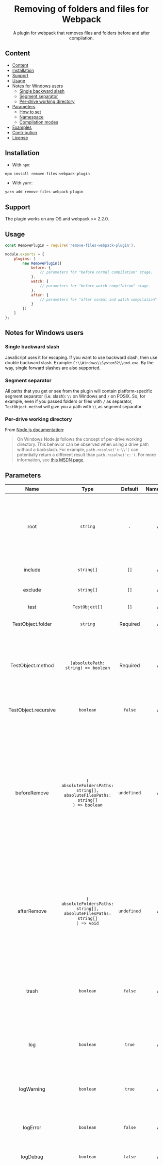 <h1 align="center">
    Removing of folders and files for Webpack
</h1>

<p align="center">
    A plugin for webpack that removes files and folders before and after compilation.
</p>


## Content

- [Content](#content)
- [Installation](#installation)
- [Support](#support)
- [Usage](#usage)
- [Notes for Windows users](#notes-for-windows-users)
  - [Single backward slash](#single-backward-slash)
  - [Segment separator](#segment-separator)
  - [Per-drive working directory](#per-drive-working-directory)
- [Parameters](#parameters)
  - [How to set](#how-to-set)
  - [Namespace](#namespace)
  - [Compilation modes](#compilation-modes)
- [Examples](#examples)
- [Contribution](#contribution)
- [License](#license)


## Installation

- With `npm`:
```javascript
npm install remove-files-webpack-plugin
```

- With `yarn`:
```javascript
yarn add remove-files-webpack-plugin
```


## Support

The plugin works on any OS and webpack >= 2.2.0.


## Usage

```javascript
const RemovePlugin = require('remove-files-webpack-plugin');

module.exports = {
    plugins: [
        new RemovePlugin({
            before: {
                // parameters for "before normal compilation" stage.
            },
            watch: {
                // parameters for "before watch compilation" stage.
            },
            after: {
                // parameters for "after normal and watch compilation" stage.
            }
        })
    ]
};
```


## Notes for Windows users

### Single backward slash

JavaScript uses it for escaping. If you want to use backward slash, then use double backward slash. Example: `C:\\Windows\\System32\\cmd.exe`. By the way, single forward slashes are also supported.

### Segment separator

All paths that you get or see from the plugin will contain platform-specific segment separator (i.e. slash): `\\` on Windows and `/` on POSIX. So, for example, even if you passed folders or files with `/` as separator, `TestObject.method` will give you a path with `\\` as segment separator.

### Per-drive working directory

From [Node.js documentation](https://nodejs.org/api/path.html#path_windows_vs_posix):
> On Windows Node.js follows the concept of per-drive working directory. This behavior can be observed when using a drive path without a backslash. For example, `path.resolve('c:\\')` can potentially return a different result than `path.resolve('c:')`. For more information, see [this MSDN page](https://docs.microsoft.com/en-us/windows/win32/fileio/naming-a-file#fully-qualified-vs-relative-paths).


## Parameters

|         Name         |                                             Type                                             |   Default   | Namespace |                                                                                                                                                          Description                                                                                                                                                          |
| :------------------: | :------------------------------------------------------------------------------------------: | :---------: | :-------: | :---------------------------------------------------------------------------------------------------------------------------------------------------------------------------------------------------------------------------------------------------------------------------------------------------------------------------: |
|         root         |                                           `string`                                           |     `.`     |    All    |                                                                                             A root directory.<br>Not absolute paths will be appended to this.<br>Defaults to where `package.json` and `node_modules` are located.                                                                                             |
|       include        |                                          `string[]`                                          |    `[]`     |    All    |                                                                                                                                               A folders or files for removing.                                                                                                                                                |
|       exclude        |                                          `string[]`                                          |    `[]`     |    All    |                                                                                                                                               A folders or files for excluding.                                                                                                                                               |
|         test         |                                        `TestObject[]`                                        |    `[]`     |    All    |                                                                                                                                                    A folders for testing.                                                                                                                                                     |
|  TestObject.folder   |                                           `string`                                           |  Required   |    All    |                                                                                                                                          A path to the folder (relative to `root`).                                                                                                                                           |
|  TestObject.method   |                             `(absolutePath: string) => boolean`                              |  Required   |    All    |                                                                                        A method that accepts an item path (`root` + folderPath + fileName) and<br>returns value that indicates should this item be removed or not.<br>                                                                                        |
| TestObject.recursive |                                          `boolean`                                           |   `false`   |    All    |                                                                                                                                       Apply this method to all items in subdirectories.                                                                                                                                       |
|     beforeRemove     | `(`<br>`absoluteFoldersPaths: string[],`<br>`absoluteFilesPaths: string[]`<br>`) => boolean` | `undefined` |    All    | If specified, will be called before removing.<br>Absolute paths of folders and files that<br>will be removed will be passed into this function.<br>If returned value is `true`,<br>then remove process will be canceled.<br>Will be not called if items for removing<br>not found, `emulate: true` or `skipFirstBuild: true`. |
|     afterRemove      |  `(`<br>`absoluteFoldersPaths: string[],`<br>`absoluteFilesPaths: string[]`<br>`) => void`   | `undefined` |    All    |                                                     If specified, will be called after removing.<br>Absolute paths of folders and files<br>that have been removed will be passed into this function.<br>Will be not called if `emulate: true` or `skipFirstBuild: true`.                                                      |
|        trash         |                                          `boolean`                                           |   `false`   |    All    |                                                                                                  Move folders and files to trash (recycle bin) instead of permanent removing.<br>Requires Windows 8+, macOS 10.12+ or Linux.                                                                                                  |
|         log          |                                          `boolean`                                           |   `true`    |    All    |                                                                                                                   Print messages of "info" level<br>(example: "Which folders or files have been removed").                                                                                                                    |
|      logWarning      |                                          `boolean`                                           |   `true`    |    All    |                                                                                                                      Print messages of "warning" level<br>(example: "An items for removing not found").                                                                                                                       |
|       logError       |                                          `boolean`                                           |   `false`   |    All    |                                                                                                                          Print messages of "error" level<br>(example: "No such file or directory").                                                                                                                           |
|       logDebug       |                                          `boolean`                                           |   `false`   |    All    |                                                                                                                                   Print messages of "debug" level<br>(used for debugging).                                                                                                                                    |
|       emulate        |                                          `boolean`                                           |   `false`   |    All    |                                                                                            Emulate remove process.<br>Print which folders and files will be removed<br>without actually removing them.<br>Ignores `log` parameter.                                                                                            |
| allowRootAndOutside  |                                          `boolean`                                           |   `false`   |    All    |                                                                                Allow removing of `root` directory or outside `root` directory.<br>It is kind of safe mode.<br>**Don't turn it on if you don't know<br>what you actually do!**                                                                                 |
|    skipFirstBuild    |                                          `boolean`                                           |   `false`   |  `watch`  |                                                                                                                                                 First build will be skipped.                                                                                                                                                  |
| beforeForFirstBuild  |                                          `boolean`                                           |   `false`   |  `watch`  |                                                                                                       For first build `before` parameters will be applied,<br>for subsequent builds `watch` parameters will be applied.                                                                                                       |  |  |  |  |

### How to set

You can pass these parameters into any of the following keys: `before`, `watch` or `after`. Each key is optional, but at least one should be specified. 

- `before` – executes once before "normal" compilation.
- `watch` – executes every time before "watch" compilation.
- `after` – executes once after "normal" compilation and every time after "watch" compilation.

### Namespace

"Namespace" means where particular parameter will be applied. For example, "All" means particular parameter will work in any key (`before`, `watch`, `after`), `watch` means particular parameter will work only in `watch` key.

### Compilation modes

- "normal" compilation means full compilation.
- "watch" compilation means first build is a full compilation and subsequent builds is a short rebuilds of changed files. 


## Examples

```javascript
new RemovePlugin({
    /**
     * Before compilation permanently removes
     * entire `./dist` folder.
     */
    before: {
        include: [
            './dist'
        ]
    }
})
```

```javascript
new RemovePlugin({
    /**
     * Every time before "watch" compilation
     * permanently removes `./dist/js/entry.js` file.
     */
    watch: {
        include: [
            './dist/js/entry.js'
        ]
    }
})
```

```javascript
new RemovePlugin({
    /**
     * After compilation removes both 
     * `./dist/manifest.json` file and 
     * `./dist/maps` folder to trash.
     */
    after: {
        root: './dist',
        include: [
            'manifest.json',
            'maps'
        ],
        trash: true
    }
})
```

```javascript
new RemovePlugin({
    /**
     * Before compilation permanently removes both 
     * `./dist/manifest.json` file and `./dist/maps` folder.
     * Log only works for warnings and errors.
     */
    before: {
        include: [
            'dist/manifest.json',
            './dist/maps'
        ],
        log: false,
        logWarning: true,
        logError: true,
        logDebug: false
    }
})
```

```javascript
new RemovePlugin({
    /**
     * After compilation permanently removes 
     * all maps files in `./dist/styles` folder and 
     * all subfolders (e.g. `./dist/styles/header`).
     */
    after: {
        test: [
            {
                folder: 'dist/styles',
                method: (absoluteItemPath) => {
                    return new RegExp(/\.map$/, 'm').test(absoluteItemPath);
                },
                recursive: true
            }
        ]
    }
})
```

```javascript
new RemovePlugin({
    /**
     * After compilation:
     * - permanently removes all css maps in `./dist/styles` folder.
     * - permanently removes all js maps in `./dist/scripts` folder and 
     * all subfolders (e.g. `./dist/scripts/header`).
     */
    after: {
        root: './dist',
        test: [
            {
                folder: './styles',
                method: (absoluteItemPath) => {
                    return new RegExp(/\.css\.map$/, 'm').test(absoluteItemPath);
                }
            },
            {
                folder: './scripts',
                method: (absoluteItemPath) => {
                    return new RegExp(/\.js\.map$/, 'm').test(absoluteItemPath);
                },
                recursive: true
            }
        ]
    }
})
```

```javascript
new RemovePlugin({
    /**
     * Before compilation permanently removes all
     * folders, subfolders and files from `./dist/maps`
     * except `./dist/maps/main.map.js` file.
     */
    before: {
        root: './dist'
        /**
         * You should do like this
         * instead of `include: ['./maps']`.
         */
        test: [
            {
                folder: './maps',
                method: () => true,
                recursive: true
            }
        ],
        exclude: [
            './maps/main.map.js'
        ]
    },

    /**
     * After compilation permanently removes 
     * all css maps in `./dist/styles` folder 
     * except `popup.css.map` file.
     */
    after: {
        test: [
            {
                folder: 'dist/styles',
                method: (absoluteItemPath) => {
                    return new RegExp(/\.css\.map$/, 'm').test(absoluteItemPath);
                }
            }
        ],
        exclude: [
            'dist/styles/popup.css.map'
        ]
    }
})
```

```javascript
new RemovePlugin({
    /**
     * Before "normal" compilation permanently 
     * removes entire `./dist` folder.
     */
    before: {
        include: [
            './dist'
        ]
    },

    /**
     * Every time before compilation in "watch"
     * mode (`webpack --watch`) permanently removes JS files 
     * with hash in the name (like "entry-vqlr39sdvl12.js").
     */
    watch: {
        test: [
            {
                folder: './dist/js',
                method: (absPath) => new RegExp(/(.*)-([^-\\\/]+)\.js/).test(absPath)
            }
        ]
    },

    /**
     * Once after "normal" compilation or every time
     * after "watch" compilation removes `./dist/log.txt`
     * file in trash.
     */
    after: {
        include: [
            './dist/log.txt'
        ],
        trash: true
    }
})
```

```javascript
new RemovePlugin({
    /**
     * Before compilation emulates remove process
     * for a file that is outside of the root directory.
     * That file will be removed in trash in case of
     * not emulation.
     */
    before: {
        root: '.', // "D:\\remove-files-webpack-plugin-master"
        include: [
            "C:\\Desktop\\test.txt"
        ],
        trash: true,
        emulate: true,
        allowRootAndOutside: true
    }
})
```

```javascript
new RemovePlugin({
    /**
     * After compilation grabs all files from
     * all subdirectories and decides should
     * remove process be continued or not.
     * If removed process is continued,
     * then logs results with custom logger.
     */
    after: {
        root: './dist',
        test: [
            {
                folder: '.',
                method: () => true,
                recursive: true
            }
        ],
        beforeRemove: (absoluteFoldersPaths, absoluteFilesPaths) => {
            // cancel removing if there at least one folder.
            if (absoluteFoldersPaths.length) {
                return true;
            }

            // cancel removing if there at least one `.txt` file.
            for (const item of absoluteFilesPaths) {
                if (item.includes('.txt')) {
                    return true;
                }
            }
        },
        afterRemove: (absoluteFoldersPaths, absoluteFilesPaths) => {
            // replacing plugin logger with custom logger.
            console.log('Successfully removed:');
            console.log(`Folders – [${absoluteFoldersPaths}]`);
            console.log(`Files – [${absoluteFilesPaths}]`);
        },
        log: false
    }
})
```


## Contribution

Feel free to use [issues](https://github.com/Amaimersion/remove-files-webpack-plugin/issues/new/choose). [Pull requests](https://github.com/Amaimersion/remove-files-webpack-plugin/compare) are also always welcome!


## License

[MIT](https://github.com/Amaimersion/remove-files-webpack-plugin/blob/master/LICENSE).
